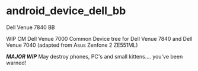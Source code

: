 # android_device_dell_bb
Dell Venue 7840 BB

WIP CM Dell Venue 7000 Common Device tree for Dell Venue 7840 and Dell Venue 7040
(adapted from Asus Zenfone 2 ZE551ML)

***MAJOR WIP***
May destroy phones, PC's and small kittens.... you've been warned!
